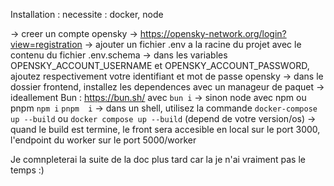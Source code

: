 Installation :
necessite : docker, node

-> creer un compte opensky -> https://opensky-network.org/login?view=registration
-> ajouter un fichier .env a la racine du projet avec le contenu du fichier .env.schema
-> dans les variables OPENSKY_ACCOUNT_USERNAME et OPENSKY_ACCOUNT_PASSWORD, ajoutez respectivement votre identifiant et mot de passe opensky
-> dans le dossier frontend, installez les dependences avec un manageur de paquet 
  -> ideallement Bun : https://bun.sh/ avec `bun i`
  -> sinon node avec npm ou pnpm `npm i` `pnpm  i`
-> dans un shell, utilisez la commande `docker-compose up --build` ou `docker compose up --build` (depend de votre version/os)
-> quand le build est termine, le front sera accesible en local sur le port 3000, l'endpoint du worker sur le port 5000/worker


Je comnpleterai la suite de la doc plus tard car la je n'ai vraiment pas le temps :)
